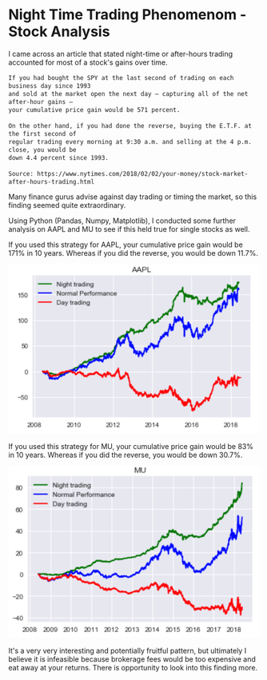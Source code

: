 # Night Time Trading Phenomenom - Stock Analysis

I came across an article that stated night-time or after-hours trading accounted for most of a stock's gains over time.

```
If you had bought the SPY at the last second of trading on each business day since 1993 
and sold at the market open the next day — capturing all of the net after-hour gains — 
your cumulative price gain would be 571 percent.

On the other hand, if you had done the reverse, buying the E.T.F. at the first second of
regular trading every morning at 9:30 a.m. and selling at the 4 p.m. close, you would be 
down 4.4 percent since 1993.

Source: https://www.nytimes.com/2018/02/02/your-money/stock-market-after-hours-trading.html
```

Many finance gurus advise against day trading or timing the market, so this finding seemed quite extraordinary.

Using Python (Pandas, Numpy, Matplotlib), I conducted some further analysis on AAPL and MU to see if this held true for single stocks as well.

If you used this strategy for AAPL, your cumulative price gain would be 171% in 10 years. Whereas if you 
did the reverse, you would be down 11.7%.

![Alt text](/AAPL.png "AAPL")

If you used this strategy for MU, your cumulative price gain would be 83% in 10 years. Whereas if you 
did the reverse, you would be down 30.7%.

![Alt text](/MU.png "MU")

It's a very very interesting and potentially fruitful pattern, but ultimately I believe it is infeasible because brokerage fees would be too expensive and eat away at your returns.
There is opportunity to look into this finding more.



